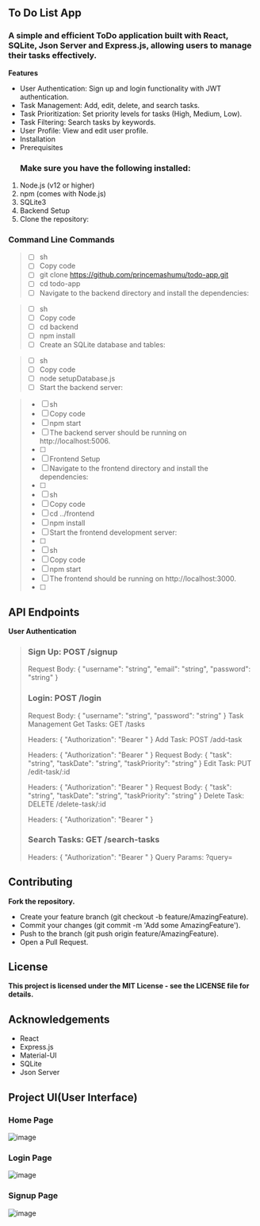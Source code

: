 ## **To Do List App**


### A simple and efficient ToDo application built with React, SQLite, Json Server and Express.js, allowing users to manage their tasks effectively.

**Features**

- User Authentication: Sign up and login functionality with JWT authentication.
- Task Management: Add, edit, delete, and search tasks.
- Task Prioritization: Set priority levels for tasks (High, Medium, Low).
- Task Filtering: Search tasks by keywords.
- User Profile: View and edit user profile.
- Installation
- Prerequisites
  ### Make sure you have the following installed:
1. Node.js (v12 or higher)
2. npm (comes with Node.js)
3. SQLite3
4. Backend Setup
5. Clone the repository:

### Command Line Commands
> - [ ] sh
> - [ ] Copy code
> - [ ] git clone https://github.com/princemashumu/todo-app.git
> - [ ] cd todo-app
> - [ ] Navigate to the backend directory and install the dependencies:

> - [ ] sh
> - [ ] Copy code
> - [ ] cd backend
> - [ ] npm install
> - [ ] Create an SQLite database and tables:

> - [ ] sh
> - [ ] Copy code
> - [ ] node setupDatabase.js
> - [ ] Start the backend server:

> - [ ] sh
> - [ ] Copy code
> - [ ] npm start
> - [ ] The backend server should be running on http://localhost:5006.
> - [ ] 
> - [ ] Frontend Setup
> - [ ] Navigate to the frontend directory and install the dependencies:
> - [ ] 
> - [ ] sh
> - [ ] Copy code
> - [ ] cd ../frontend
> - [ ] npm install
> - [ ] Start the frontend development server:
> - [ ] 
> - [ ] sh
> - [ ] Copy code
> - [ ] npm start
> - [ ] The frontend should be running on http://localhost:3000.
> - [ ] 


## API Endpoints
**User Authentication**

>### Sign Up: POST /signup
> 
> Request Body: { "username": "string", "email": "string", "password": "string" }
>### Login: POST /login
> 
> Request Body: { "username": "string", "password": "string" }
> Task Management
> Get Tasks: GET /tasks
> 
> Headers: { "Authorization": "Bearer <token>" }
> Add Task: POST /add-task
> 
> Headers: { "Authorization": "Bearer <token>" }
> Request Body: { "task": "string", "taskDate": "string", "taskPriority": "string" }
> Edit Task: PUT /edit-task/:id
> 
> Headers: { "Authorization": "Bearer <token>" }
> Request Body: { "task": "string", "taskDate": "string", "taskPriority": "string" }
> Delete Task: DELETE /delete-task/:id
> 
> Headers: { "Authorization": "Bearer <token>" }
>### Search Tasks: GET /search-tasks
> 
> Headers: { "Authorization": "Bearer <token>" }
> Query Params: ?query=<search-term>

## Contributing
**Fork the repository.**

- Create your feature branch (git checkout -b feature/AmazingFeature).
- Commit your changes (git commit -m 'Add some AmazingFeature').
- Push to the branch (git push origin feature/AmazingFeature).
- Open a Pull Request.
## License
**This project is licensed under the MIT License - see the LICENSE file for details.**

## Acknowledgements

- React
- Express.js
- Material-UI
- SQLite
- Json Server

## Project UI(User Interface)
### Home Page
![image](https://github.com/user-attachments/assets/f21f6a7c-2e3c-4660-9aec-a8eb10e7a563)
### Login Page
![image](https://github.com/user-attachments/assets/6d2e510d-5bbc-4406-9e3e-257864302f6c)
### Signup Page
![image](https://github.com/user-attachments/assets/1936bd94-ac82-4321-8aab-0053c4945190)

